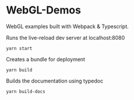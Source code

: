 # WebGL-Demos
WebGL examples built with Webpack & Typescript.

Runs the live-reload dev server at localhost:8080
```
yarn start 
```

Creates a bundle for deployment
```
yarn build
``` 

Builds the documentation using typedoc
```
yarn build-docs
``` 
